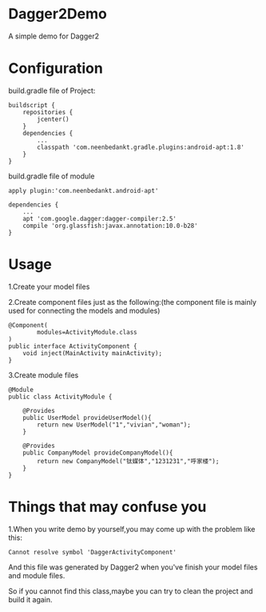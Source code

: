 # Dagger2Demo
A simple demo for Dagger2
# Configuration
build.gradle file of Project:
```
buildscript {
    repositories {
        jcenter()
    }
    dependencies {
        ...
        classpath 'com.neenbedankt.gradle.plugins:android-apt:1.8'
    }
}
```
build.gradle file of module
```
apply plugin:'com.neenbedankt.android-apt'

dependencies {
    ...
    apt 'com.google.dagger:dagger-compiler:2.5'
    compile 'org.glassfish:javax.annotation:10.0-b28'
}
```
# Usage
1.Create your model files

2.Create component files just as the following:(the component file is mainly used for connecting the models and modules)
```
@Component(
        modules=ActivityModule.class
)
public interface ActivityComponent {
    void inject(MainActivity mainActivity);
}
```
3.Create module files
```
@Module
public class ActivityModule {

    @Provides
    public UserModel provideUserModel(){
        return new UserModel("1","vivian","woman");
    }

    @Provides
    public CompanyModel provideCompanyModel(){
        return new CompanyModel("钛媒体","1231231","呼家楼");
    }
}
```
# Things that may confuse you
1.When you write demo by yourself,you may come up with the problem like this:

<code>Cannot resolve symbol 'DaggerActivityComponent'</code>

And this file was generated by Dagger2 when you've finish your model files and module files.

So if you cannot find this class,maybe you can try to clean the project and build it again.
